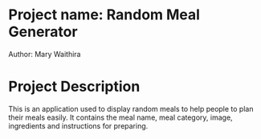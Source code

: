 # Project name: Random Meal Generator
Author: Mary Waithira

# Project Description
This is an application used to display random meals to help people to plan their meals easily. It contains the meal name, meal category, image, ingredients and instructions for preparing.

#